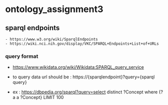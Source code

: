 # ontology_assignment3

## sparql endpoints
    - https://www.w3.org/wiki/SparqlEndpoints
    - https://wiki.nci.nih.gov/display/VKC/SPARQL+Endpoints+List+of+URLs
    
### query format 
 - https://www.wikidata.org/wiki/Wikidata:SPARQL_query_service
 
 - to query data url should be : https://{sparqlendpoint}?query={sparql query}
 - ex : https://dbpedia.org/sparql?query=select distinct ?Concept where {?a a ?Concept} LIMIT 100
